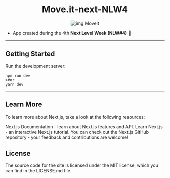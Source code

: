 <h1 align="center"> <strong> Move.it-next-NLW4 </strong> </h1>

<p align="center">
  <img src="https://user-images.githubusercontent.com/51030560/108794224-24d43b00-7564-11eb-805a-4fb4dd34b9be.png" alt="img MoveIt" /> </p>


- App created during the 4th <strong> Next Level Week (NLW#4) </strong>🚀

<hr>

<h2> <strong> Getting Started </strong> </h2>

Run the development server:

```
npm run dev
>#or
yarn dev
```
<hr>

<h2> <strong> Learn More </strong> </h2>

To learn more about Next.js, take a look at the following resources:

Next.js Documentation - learn about Next.js features and API.
Learn Next.js - an interactive Next.js tutorial.
You can check out the Next.js GitHub repository - your feedback and contributions are welcome!

<h2> <strong> License </strong> </h2>
The source code for the site is licensed under the MIT license, which you can find in the LICENSE.md file.
